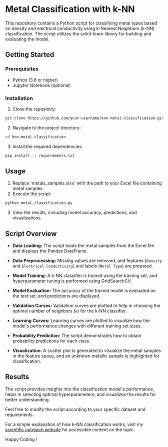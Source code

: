 # Metal Classification with k-NN

This repository contains a Python script for classifying metal types based on density and electrical conductivity using k-Nearest Neighbors (k-NN) classification. The script utilizes the scikit-learn library for building and evaluating the model.

## Getting Started

### Prerequisites

- Python (3.6 or higher)
- Jupyter Notebook (optional)

### Installation

1. Clone the repository:

```bash
git clone https://github.com/your-username/knn-metal-classification.git
```

2. Navigate to the project directory:

```bash
cd knn-metal-classification
```

3. Install the required dependencies:

```bash
pip install -r requirements.txt
```

## Usage

1. Replace 'metals_samples.xlsx' with the path to your Excel file containing metal samples.
2. Execute the script:

```bash
python metal_classification.py
```

3. View the results, including model accuracy, predictions, and visualizations.

## Script Overview

- **Data Loading:** The script loads the metal samples from the Excel file and displays the Pandas DataFrame.

- **Data Preprocessing:** Missing values are removed, and features (`Density` and `Electrical Conductivity`) and labels (`Metal Type`) are prepared.

- **Model Training:** A k-NN classifier is trained using the training set, and hyperparameter tuning is performed using GridSearchCV.

- **Model Evaluation:** The accuracy of the trained model is evaluated on the test set, and predictions are displayed.

- **Validation Curves:** Validation curves are plotted to help in choosing the optimal number of neighbors (`k`) for the k-NN classifier.

- **Learning Curves:** Learning curves are plotted to visualize how the model's performance changes with different training set sizes.

- **Probability Prediction:** The script demonstrates how to obtain probability predictions for each class.

- **Visualization:** A scatter plot is generated to visualize the metal samples in the feature space, and an unknown metallic sample is highlighted for classification.

## Results

The script provides insights into the classification model's performance, helps in selecting optimal hyperparameters, and visualizes the results for better understanding.

Feel free to modify the script according to your specific dataset and requirements.

For a simple explanation of how k-NN classification works, visit my [scientific outreach website](https://www.theeventhorizons.com) for accessible content on the topic.

Happy Coding !